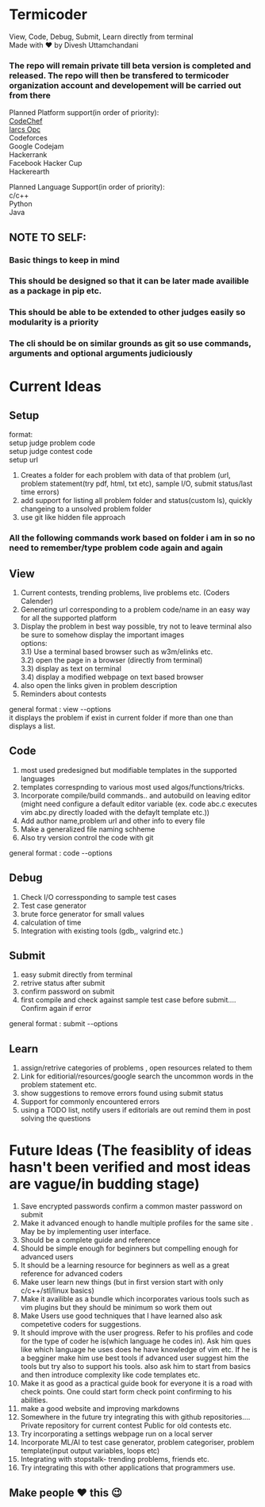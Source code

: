 # Termicoder  
View, Code, Debug, Submit, Learn directly from terminal  
Made with :heart: by Divesh Uttamchandani

### The repo will remain private till beta version is completed and released. The repo will then be transfered to termicoder organization account and developement will be carried out from there
  
Planned Platform support(in order of priority):   
[CodeChef](www.codechef.com)  
[Iarcs Opc](http://opc.iarcs.org.in/index.php/problems/)  
Codeforces  
Google Codejam   
Hackerrank  
Facebook Hacker Cup  
Hackerearth  


Planned Language Support(in order of priority):  
c/c++  
Python  
Java  
## NOTE TO SELF:
### Basic things to keep in mind
### This should be designed so that it can be later made availible as a package in pip etc.
### This should be able to be extended to other judges easily so modularity is a priority
### The cli should be on similar grounds as git so use commands, arguments and optional arguments judiciously
  
# Current Ideas 
## Setup
format:  
setup judge problem code  
setup judge contest code  
setup url  
1) Creates a folder for each problem with data of that problem (url, problem statement(try pdf, html, txt etc), sample I/O, submit status/last time errors)
2) add support for listing all problem folder and status(custom ls), quickly changeing to a unsolved problem folder
3) use git like hidden file approach

### All the following commands work based on folder i am in so no need to remember/type problem code again and again 
  
  
## View  
1) Current contests, trending problems, live problems etc. (Coders Calender)
2) Generating url corresponding to a problem code/name in an easy way for all the supported platform
3) Display the problem in best way possible, try not to leave terminal also be sure to somehow display the important images  
    options:  
    3.1) Use a terminal based browser such as w3m/elinks etc.   
    3.2) open the page in a browser (directly from terminal)   
    3.3) display as text on terminal  
    3.4) display a modified webpage on text based browser 
4) also open the links given in problem description
5) Reminders about contests
  
general format : view --options  
it displays the problem if exist in current folder if more than one than displays a list.
  

## Code
1) most used predesigned but modifiable templates in the supported languages  
2) templates correspnding to various most used algos/functions/tricks.
3) Incorporate compile/build commands.. and autobuild on leaving editor (might need configure a default editor variable (ex. code abc.c executes vim abc.py directly loaded with the defaylt template etc.))  
4) Add author name,problem url and other info to every file
5) Make a generalized file naming schheme
6) Also try version control the code with git

general format : code --options
  
## Debug
1) Check I/O corressponding to sample test cases
2) Test case generator
3) brute force generator for small values
4) calculation of time
5) Integration with existing tools (gdb,, valgrind etc.)

## Submit
1) easy submit directly from terminal
2) retrive status after submit
3) confirm password on submit  
4) first compile and check against sample test case before submit.... Confirm again if error

general format : submit --options  

## Learn
1) assign/retrive categories of problems , open resources related to them
2) Link for editiorial/resources/google search the uncommon words in the problem statement etc.
3) show suggestions to remove errors found using submit status
4) Support for commonly encountered errors
5) using a TODO list, notify users if editorials are out remind them in post solving the questions
  

# Future Ideas (The feasiblity of ideas hasn't been verified and most ideas are vague/in budding stage)
1) Save encrypted passwords confirm a common master password on submit  
2) Make it advanced enough to handle multiple profiles for the same site . May be by implementing user interface.  
3) Should be a complete guide and reference  
4) Should be simple enough for beginners but compelling enough for advanced users  
5) It should be a learning resource for beginners as well as a great reference for advanced coders  
6) Make user learn new things (but in first version start with only c/c++/stl/linux basics)  
7) Make it availible as a bundle which incorporates various tools such as vim plugins but they should be minimum so work them out   
8) Make Users use good techniques that I have learned also ask competetive coders for suggestions.  
9) It should improve with the user progress. Refer to his profiles and code for the type of coder he is(which language he codes in). Ask him ques like which language he uses does he have knowledge of vim etc. If he is a begginer make him use best tools if advanced user suggest him the tools but try also to support his tools. also ask him to start from basics and then introduce complexity like code templates etc. 
10) Make it as good as a practical guide book for everyone it is a road with check points. One could start form check point confirming to his abilities.
11) make a good website and improving markdowns
12) Somewhere in the future try integrating this with github repositories.... Private repository for current contest Public for old contests etc.
13) Try incorporating a settings webpage run on a local server
14) Incorporate ML/AI to test case generator, problem categoriser, problem template(input output variables, loops etc)
15) Integrating with stopstalk- trending problems, friends etc.
16) Try integrating this with other applications that programmers use.
  
## Make people :heart: this :wink:

